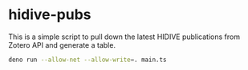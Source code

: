# hidive-pubs

This is a simple script to pull down the latest HIDIVE publications from Zotero API and generate a table.

```sh
deno run --allow-net --allow-write=. main.ts
```
